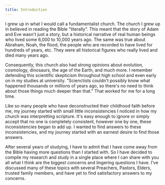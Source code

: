 ```yaml
---
title: Introduction
---
```


<RedTitleBar
  title="Introduction"
/>

I grew up in what I would call a fundamentalist church. The church I grew up in believed in reading the Bible "literally". This meant that the story of Adam and Eve wasn't just a story, but a historical narrative of real human beings who lived some 6,000 to 10,000 years ago. The same was true about Abraham, Noah, the flood, the people who are recorded to have lived for hundreds of years, etc. They were all historical figures who really lived and died many years ago. 

Consequently, this church also had strong opinions about evolution, cosmology, dinosaurs, the age of the Earth, and much more. I remember defending this scientific skepticism throughout high school and even early on in my studies at university. "Scienctists couldn't possibly know what happened thousands or millions of years ago, so there's no need to think about those things much deeper than that." That worked for me for a long time.

Like so many people who have deconstructed their childhood faith before me, my journey started with small little inconsistencies I noticed in how my church was interpretting scripture. It's easy enough to ignore or simply accept that no one is completely consistent, however one by one, these inconsistencies began to add up. I wanted to find answers to these inconsistencies, and my journey started with an earnest desire to find those answers.

After several years of studying, I have to admit that I have come away from the Bible having more questions than I started with. So I have decided to compile my research and study in a single place where I can share with you all what I think are the biggest concerns and lingering questions I have. I've discussed many of these topics with several Preachers, Pastors, Elders, trusted family members, and have yet to find satisfactory answers to my concerns.